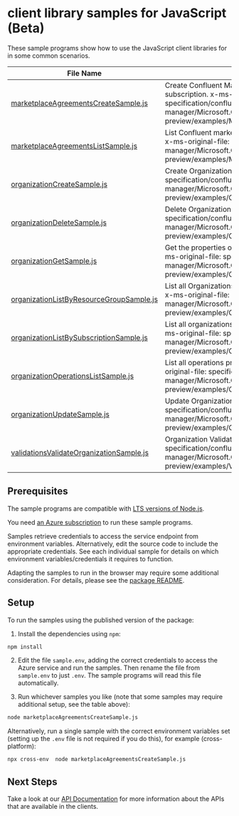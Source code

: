 # client library samples for JavaScript (Beta)

These sample programs show how to use the JavaScript client libraries for in some common scenarios.

| **File Name**                                                                     | **Description**                                                                                                                                                                                                       |
| --------------------------------------------------------------------------------- | --------------------------------------------------------------------------------------------------------------------------------------------------------------------------------------------------------------------- |
| [marketplaceAgreementsCreateSample.js][marketplaceagreementscreatesample]         | Create Confluent Marketplace agreement in the subscription. x-ms-original-file: specification/confluent/resource-manager/Microsoft.Confluent/preview/2021-09-01-preview/examples/MarketplaceAgreements_Create.json    |
| [marketplaceAgreementsListSample.js][marketplaceagreementslistsample]             | List Confluent marketplace agreements in the subscription. x-ms-original-file: specification/confluent/resource-manager/Microsoft.Confluent/preview/2021-09-01-preview/examples/MarketplaceAgreements_List.json       |
| [organizationCreateSample.js][organizationcreatesample]                           | Create Organization resource x-ms-original-file: specification/confluent/resource-manager/Microsoft.Confluent/preview/2021-09-01-preview/examples/Organization_Create.json                                            |
| [organizationDeleteSample.js][organizationdeletesample]                           | Delete Organization resource x-ms-original-file: specification/confluent/resource-manager/Microsoft.Confluent/preview/2021-09-01-preview/examples/Organization_Delete.json                                            |
| [organizationGetSample.js][organizationgetsample]                                 | Get the properties of a specific Organization resource. x-ms-original-file: specification/confluent/resource-manager/Microsoft.Confluent/preview/2021-09-01-preview/examples/Organization_Get.json                    |
| [organizationListByResourceGroupSample.js][organizationlistbyresourcegroupsample] | List all Organizations under the specified resource group. x-ms-original-file: specification/confluent/resource-manager/Microsoft.Confluent/preview/2021-09-01-preview/examples/Organization_ListByResourceGroup.json |
| [organizationListBySubscriptionSample.js][organizationlistbysubscriptionsample]   | List all organizations under the specified subscription. x-ms-original-file: specification/confluent/resource-manager/Microsoft.Confluent/preview/2021-09-01-preview/examples/Organization_ListBySubscription.json    |
| [organizationOperationsListSample.js][organizationoperationslistsample]           | List all operations provided by Microsoft.Confluent. x-ms-original-file: specification/confluent/resource-manager/Microsoft.Confluent/preview/2021-09-01-preview/examples/OrganizationOperations_List.json            |
| [organizationUpdateSample.js][organizationupdatesample]                           | Update Organization resource x-ms-original-file: specification/confluent/resource-manager/Microsoft.Confluent/preview/2021-09-01-preview/examples/Organization_Update.json                                            |
| [validationsValidateOrganizationSample.js][validationsvalidateorganizationsample] | Organization Validate proxy resource x-ms-original-file: specification/confluent/resource-manager/Microsoft.Confluent/preview/2021-09-01-preview/examples/Validations_ValidateOrganizations.json                      |

## Prerequisites

The sample programs are compatible with [LTS versions of Node.js](https://github.com/nodejs/release#release-schedule).

You need [an Azure subscription][freesub] to run these sample programs.

Samples retrieve credentials to access the service endpoint from environment variables. Alternatively, edit the source code to include the appropriate credentials. See each individual sample for details on which environment variables/credentials it requires to function.

Adapting the samples to run in the browser may require some additional consideration. For details, please see the [package README][package].

## Setup

To run the samples using the published version of the package:

1. Install the dependencies using `npm`:

```bash
npm install
```

2. Edit the file `sample.env`, adding the correct credentials to access the Azure service and run the samples. Then rename the file from `sample.env` to just `.env`. The sample programs will read this file automatically.

3. Run whichever samples you like (note that some samples may require additional setup, see the table above):

```bash
node marketplaceAgreementsCreateSample.js
```

Alternatively, run a single sample with the correct environment variables set (setting up the `.env` file is not required if you do this), for example (cross-platform):

```bash
npx cross-env  node marketplaceAgreementsCreateSample.js
```

## Next Steps

Take a look at our [API Documentation][apiref] for more information about the APIs that are available in the clients.

[marketplaceagreementscreatesample]: https://github.com/Azure/azure-sdk-for-js/blob/main/sdk/confluent/arm-confluent/samples/v3-beta/javascript/marketplaceAgreementsCreateSample.js
[marketplaceagreementslistsample]: https://github.com/Azure/azure-sdk-for-js/blob/main/sdk/confluent/arm-confluent/samples/v3-beta/javascript/marketplaceAgreementsListSample.js
[organizationcreatesample]: https://github.com/Azure/azure-sdk-for-js/blob/main/sdk/confluent/arm-confluent/samples/v3-beta/javascript/organizationCreateSample.js
[organizationdeletesample]: https://github.com/Azure/azure-sdk-for-js/blob/main/sdk/confluent/arm-confluent/samples/v3-beta/javascript/organizationDeleteSample.js
[organizationgetsample]: https://github.com/Azure/azure-sdk-for-js/blob/main/sdk/confluent/arm-confluent/samples/v3-beta/javascript/organizationGetSample.js
[organizationlistbyresourcegroupsample]: https://github.com/Azure/azure-sdk-for-js/blob/main/sdk/confluent/arm-confluent/samples/v3-beta/javascript/organizationListByResourceGroupSample.js
[organizationlistbysubscriptionsample]: https://github.com/Azure/azure-sdk-for-js/blob/main/sdk/confluent/arm-confluent/samples/v3-beta/javascript/organizationListBySubscriptionSample.js
[organizationoperationslistsample]: https://github.com/Azure/azure-sdk-for-js/blob/main/sdk/confluent/arm-confluent/samples/v3-beta/javascript/organizationOperationsListSample.js
[organizationupdatesample]: https://github.com/Azure/azure-sdk-for-js/blob/main/sdk/confluent/arm-confluent/samples/v3-beta/javascript/organizationUpdateSample.js
[validationsvalidateorganizationsample]: https://github.com/Azure/azure-sdk-for-js/blob/main/sdk/confluent/arm-confluent/samples/v3-beta/javascript/validationsValidateOrganizationSample.js
[apiref]: https://docs.microsoft.com/javascript/api/@azure/arm-confluent?view=azure-node-preview
[freesub]: https://azure.microsoft.com/free/
[package]: https://github.com/Azure/azure-sdk-for-js/tree/main/sdk/confluent/arm-confluent/README.md